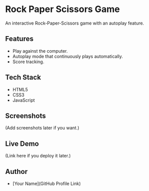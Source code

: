 # Rock Paper Scissors Game

An interactive Rock-Paper-Scissors game with an autoplay feature.

## Features
- Play against the computer.
- Autoplay mode that continuously plays automatically.
- Score tracking.

## Tech Stack
- HTML5
- CSS3
- JavaScript

## Screenshots
(Add screenshots later if you want.)

## Live Demo
(Link here if you deploy it later.)

## Author
- [Your Name](GitHub Profile Link)
